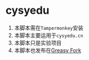 # cysyedu
1. 本脚本需在`Tampermonkey`安装
2. 本脚本主要运用于`cysyedu.cn`
3. 本脚本只是实验项目
4. 本脚本也发布在<a href="https://greasyfork.org/zh-CN/scripts/460842-cysy" target="_blank">Greasy Fork</a>
